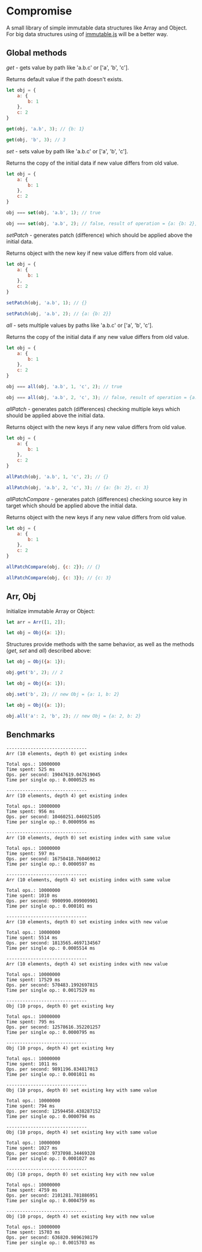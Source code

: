 # Compromise

A small library of simple immutable data structures like Array and Object. For big data structures using of [immutable.js](https://github.com/facebook/immutable-js/) will be a better way.

## Global methods

*get* - gets value by path like 'a.b.c' or ['a', 'b', 'c'].

Returns default value if the path doesn't exists.

```javascript
let obj = {
    a: {
        b: 1
    },
    c: 2
}

get(obj, 'a.b', 3); // {b: 1}

get(obj, 'b', 3); // 3
```

*set* - sets value by path like 'a.b.c' or ['a', 'b', 'c'].

Returns the copy of the initial data if new value differs from old value.

```javascript
let obj = {
    a: {
        b: 1
    },
    c: 2
}

obj === set(obj, 'a.b', 1); // true

obj === set(obj, 'a.b', 2); // false, result of operation = {a: {b: 2}, c: 2} 
```

*setPatch* - generates patch (difference) which should be applied above the initial data.

Returns object with the new key if new value differs from old value.

```javascript
let obj = {
    a: {
        b: 1
    },
    c: 2
}

setPatch(obj, 'a.b', 1); // {}

setPatch(obj, 'a.b', 2); // {a: {b: 2}} 
```

*all* - sets multiple values by paths like 'a.b.c' or ['a', 'b', 'c'].

Returns the copy of the initial data if any new value differs from old value.

```javascript
let obj = {
    a: {
        b: 1
    },
    c: 2
}

obj === all(obj, 'a.b', 1, 'c', 2); // true

obj === all(obj, 'a.b', 2, 'c', 3); // false, result of operation = {a: {b: 2}, c: 3} 
```

*allPatch* - generates patch (differences) checking multiple keys which should be applied above the initial data.
             
Returns object with the new keys if any new value differs from old value.

```javascript
let obj = {
    a: {
        b: 1
    },
    c: 2
}

allPatch(obj, 'a.b', 1, 'c', 2); // {}

allPatch(obj, 'a.b', 2, 'c', 3); // {a: {b: 2}, c: 3} 
```

*allPatchCompare* - generates patch (differences) checking source key in target which should be applied above the initial data.
             
Returns object with the new keys if any new value differs from old value.

```javascript
let obj = {
    a: {
        b: 1
    },
    c: 2
}

allPatchCompare(obj, {c: 2}); // {}

allPatchCompare(obj, {c: 3}); // {c: 3} 
```

## Arr, Obj

Initialize immutable Array or Object:

```javascript
let arr = Arr([1, 2]);
```

```javascript
let obj = Obj({a: 1});
```

Structures provide methods with the same behavior, as well as the methods (*get*, *set* and *all*) described above:

```javascript
let obj = Obj({a: 1});

obj.get('b', 2); // 2
```

```javascript
let obj = Obj({a: 1});

obj.set('b', 2); // new Obj = {a: 1, b: 2}
```

```javascript
let obj = Obj({a: 1});

obj.all('a': 2, 'b', 2); // new Obj = {a: 2, b: 2}
```

## Benchmarks

```
------------------------------
Arr (10 elements, depth 0) get existing index

Total ops.: 10000000
Time spent: 525 ms
Ops. per second: 19047619.047619045
Time per single op.: 0.0000525 ms

------------------------------
Arr (10 elements, depth 4) get existing index

Total ops.: 10000000
Time spent: 956 ms
Ops. per second: 10460251.046025105
Time per single op.: 0.0000956 ms

------------------------------
Arr (10 elements, depth 0) set existing index with same value

Total ops.: 10000000
Time spent: 597 ms
Ops. per second: 16750418.760469012
Time per single op.: 0.0000597 ms

------------------------------
Arr (10 elements, depth 4) set existing index with same value

Total ops.: 10000000
Time spent: 1010 ms
Ops. per second: 9900990.099009901
Time per single op.: 0.000101 ms

------------------------------
Arr (10 elements, depth 0) set existing index with new value

Total ops.: 10000000
Time spent: 5514 ms
Ops. per second: 1813565.4697134567
Time per single op.: 0.0005514 ms

------------------------------
Arr (10 elements, depth 4) set existing index with new value

Total ops.: 10000000
Time spent: 17529 ms
Ops. per second: 570483.1992697815
Time per single op.: 0.0017529 ms

------------------------------
Obj (10 props, depth 0) get existing key

Total ops.: 10000000
Time spent: 795 ms
Ops. per second: 12578616.352201257
Time per single op.: 0.0000795 ms

------------------------------
Obj (10 props, depth 4) get existing key

Total ops.: 10000000
Time spent: 1011 ms
Ops. per second: 9891196.834817013
Time per single op.: 0.0001011 ms

------------------------------
Obj (10 props, depth 0) set existing key with same value

Total ops.: 10000000
Time spent: 794 ms
Ops. per second: 12594458.438287152
Time per single op.: 0.0000794 ms

------------------------------
Obj (10 props, depth 4) set existing key with same value

Total ops.: 10000000
Time spent: 1027 ms
Ops. per second: 9737098.34469328
Time per single op.: 0.0001027 ms

------------------------------
Obj (10 props, depth 0) set existing key with new value

Total ops.: 10000000
Time spent: 4759 ms
Ops. per second: 2101281.781886951
Time per single op.: 0.0004759 ms

------------------------------
Obj (10 props, depth 4) set existing key with new value

Total ops.: 10000000
Time spent: 15703 ms
Ops. per second: 636820.9896198179
Time per single op.: 0.0015703 ms
```